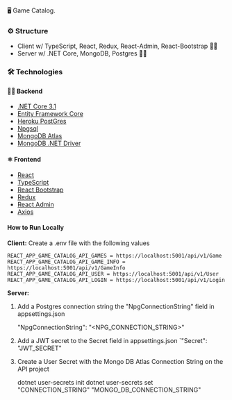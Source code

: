 🖥  Game Catalog.

### ⚙️  Structure

-   Client w/ TypeScript, React, Redux, React-Admin, React-Bootstrap 🔧👷
-  	Server w/ .NET Core, MongoDB, Postgres  🔧👷

### 🛠  Technologies

#### 👨‍💻 Backend
-   [.NET Core 3.1](https://dotnet.microsoft.com/download)
 - [Entity Framework Core](https://docs.microsoft.com/pt-br/ef/core/)
-   [Heroku PostGres](https://www.heroku.com/postgres)
-  [Npgsql](https://www.npgsql.org/)
-   [MongoDB Atlas](https://www.mongodb.com/cloud/atlas)
 -   [MongoDB .NET Driver](https://docs.mongodb.com/drivers/csharp/)
#### ⚛️ Frontend
-   [React](https://pt-br.reactjs.org/)
-   [TypeScript](https://www.typescriptlang.org/)
-   [React Bootstrap](https://react-bootstrap.github.io/)
-   [Redux](https://redux.js.org/)
-    [React Admin](https://marmelab.com/react-admin/)
-    [Axios](https://axios-http.com/)

#### How to Run Locally
**Client:** 
Create a .env file with the following values 

    REACT_APP_GAME_CATALOG_API_GAMES = https://localhost:5001/api/v1/Game
    REACT_APP_GAME_CATALOG_API_GAME_INFO = https://localhost:5001/api/v1/GameInfo
    REACT_APP_GAME_CATALOG_API_USER = https://localhost:5001/api/v1/User
    REACT_APP_GAME_CATALOG_API_LOGIN = https://localhost:5001/api/v1/Login
**Server:** 

 1. Add a Postgres connection string the "NpgConnectionString" field in appsettings.json

     "NpgConnectionString": "<NPG_CONNECTION_STRING>"
        
 2. Add a JWT secret to the Secret field in appsettings.json
`"Secret": "JWT_SECRET"    

3. Create a User Secret with the Mongo DB Atlas Connection String on the API project

    dotnet user-secrets init
    dotnet user-secrets set "CONNECTION_STRING" "MONGO_DB_CONNECTION_STRING"
